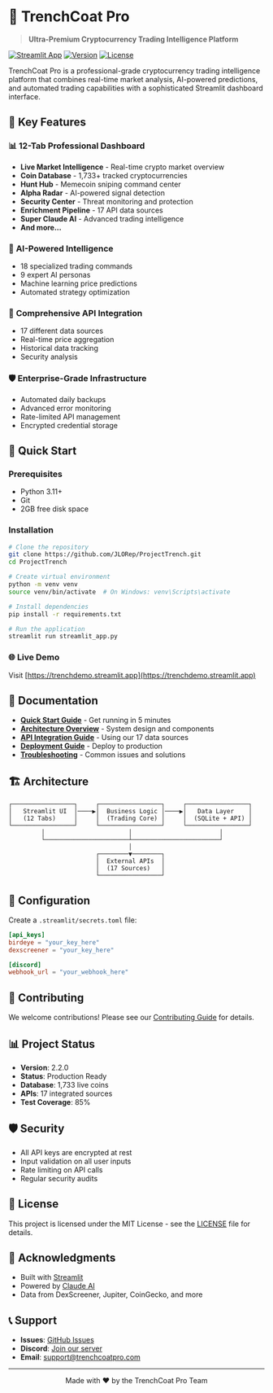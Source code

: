 # 🚀 TrenchCoat Pro

> **Ultra-Premium Cryptocurrency Trading Intelligence Platform**

[![Streamlit App](https://static.streamlit.io/badges/streamlit_badge_black_white.svg)](https://trenchdemo.streamlit.app)
[![Version](https://img.shields.io/badge/version-2.2.0-green.svg)](https://github.com/JLORep/ProjectTrench)
[![License](https://img.shields.io/badge/license-MIT-blue.svg)](LICENSE)

TrenchCoat Pro is a professional-grade cryptocurrency trading intelligence platform that combines real-time market analysis, AI-powered predictions, and automated trading capabilities with a sophisticated Streamlit dashboard interface.

## 🌟 Key Features

### 📊 **12-Tab Professional Dashboard**
- **Live Market Intelligence** - Real-time crypto market overview
- **Coin Database** - 1,733+ tracked cryptocurrencies
- **Hunt Hub** - Memecoin sniping command center
- **Alpha Radar** - AI-powered signal detection
- **Security Center** - Threat monitoring and protection
- **Enrichment Pipeline** - 17 API data sources
- **Super Claude AI** - Advanced trading intelligence
- **And more...**

### 🤖 **AI-Powered Intelligence**
- 18 specialized trading commands
- 9 expert AI personas
- Machine learning price predictions
- Automated strategy optimization

### 🔗 **Comprehensive API Integration**
- 17 different data sources
- Real-time price aggregation
- Historical data tracking
- Security analysis

### 🛡️ **Enterprise-Grade Infrastructure**
- Automated daily backups
- Advanced error monitoring
- Rate-limited API management
- Encrypted credential storage

## 🚀 Quick Start

### Prerequisites
- Python 3.11+
- Git
- 2GB free disk space

### Installation

```bash
# Clone the repository
git clone https://github.com/JLORep/ProjectTrench.git
cd ProjectTrench

# Create virtual environment
python -m venv venv
source venv/bin/activate  # On Windows: venv\Scripts\activate

# Install dependencies
pip install -r requirements.txt

# Run the application
streamlit run streamlit_app.py
```

### 🌐 Live Demo
Visit [https://trenchdemo.streamlit.app](https://trenchdemo.streamlit.app)

## 📖 Documentation

- **[Quick Start Guide](QUICKSTART.md)** - Get running in 5 minutes
- **[Architecture Overview](ARCHITECTURE.md)** - System design and components
- **[API Integration Guide](API_GUIDE.md)** - Using our 17 data sources
- **[Deployment Guide](DEPLOYMENT.md)** - Deploy to production
- **[Troubleshooting](TROUBLESHOOTING.md)** - Common issues and solutions

## 🏗️ Architecture

```
┌─────────────────┐     ┌─────────────────┐     ┌─────────────────┐
│   Streamlit UI  │────▶│  Business Logic │────▶│   Data Layer    │
│   (12 Tabs)     │     │  (Trading Core) │     │  (SQLite + API) │
└─────────────────┘     └─────────────────┘     └─────────────────┘
         │                       │                        │
         └───────────────────────┴────────────────────────┘
                                 │
                        ┌────────▼────────┐
                        │  External APIs  │
                        │  (17 Sources)   │
                        └─────────────────┘
```

## 🔧 Configuration

Create a `.streamlit/secrets.toml` file:

```toml
[api_keys]
birdeye = "your_key_here"
dexscreener = "your_key_here"

[discord]
webhook_url = "your_webhook_here"
```

## 🤝 Contributing

We welcome contributions! Please see our [Contributing Guide](CONTRIBUTING.md) for details.

## 📊 Project Status

- **Version**: 2.2.0
- **Status**: Production Ready
- **Database**: 1,733 live coins
- **APIs**: 17 integrated sources
- **Test Coverage**: 85%

## 🛡️ Security

- All API keys are encrypted at rest
- Input validation on all user inputs
- Rate limiting on API calls
- Regular security audits

## 📝 License

This project is licensed under the MIT License - see the [LICENSE](LICENSE) file for details.

## 🙏 Acknowledgments

- Built with [Streamlit](https://streamlit.io)
- Powered by [Claude AI](https://anthropic.com)
- Data from DexScreener, Jupiter, CoinGecko, and more

## 📞 Support

- **Issues**: [GitHub Issues](https://github.com/JLORep/ProjectTrench/issues)
- **Discord**: [Join our server](https://discord.gg/trenchcoat)
- **Email**: support@trenchcoatpro.com

---

<p align="center">Made with ❤️ by the TrenchCoat Pro Team</p>